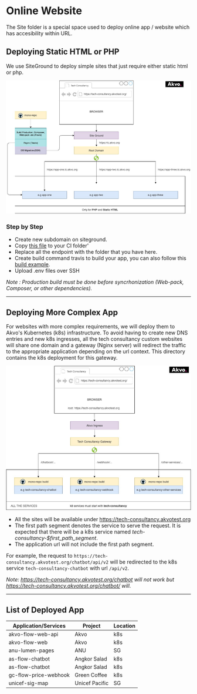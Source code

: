 # Online Website

The Site folder is a special space used to deploy online app / website which has accesibility within URL.

## Deploying Static HTML or PHP

We use SiteGround to deploy simple sites that just require either static html or php.


![siteground](https://raw.githubusercontent.com/dedenbangkit/gambar/master/siteground.jpg)


### Step by Step

- Create new subdomain on siteground.
- Copy [this file](https://github.com/akvo/akvo-tech-consultancy/blob/master/sites/unicef-sig-map/ci/deploy.sh) to your CI folder'
- Replace all the endpoint with the folder that you have here.
- Create build command travis to build your app, you can also follow this [build example](https://github.com/akvo/akvo-tech-consultancy/blob/master/sites/unicef-sig-map/ci/build.sh).
- Upload .env files over SSH

_Note : Production build must be done before syncrhonization (Web-pack, Composer, or other dependencies)._

-----------------------

## Deploying More Complex App

For websites with more complex requirements, we will deploy them to Akvo's Kubernetes (k8s) infrastructure. 
To avoid having to create new DNS entries and new k8s ingresses, all the tech consultancy custom websites will share one
domain and a gateway (Nginx server) will redirect the traffic to the appropriate application depending on the url context.
This directory contains the k8s deployment for this gateway.

![k8s](https://raw.githubusercontent.com/dedenbangkit/gambar/master/k8s.jpg)

- All the sites will be available under https://tech-consultancy.akvotest.org
- The first path segment denotes the service to serve the request. It is expected that there will be a k8s service named *tech-consultancy-$first_path_segment*.
- The application url will not include the first path segment.

For example, the request to ```https://tech-consultancy.akvotest.org/chatbot/api/v2``` will be redirected to the k8s service
```tech-consultancy-chatbot``` with url ```/api/v2```.

_Note: https://tech-consultancy.akvotest.org/chatbot will not work but https://tech-consultancy.akvotest.org/chatbot/ will._

-------------------------

## List of Deployed App


|Application/Services|Project|Location|
|---------|-----|------|
|akvo-flow-web-api|Akvo|k8s|
|akvo-flow-web|Akvo|k8s|
|anu-lumen-pages|ANU|SG|
|as-flow-chatbot|Angkor Salad|k8s|
|as-flow-chatbot|Angkor Salad|k8s|
|gc-flow-price-webhook|Green Coffee|k8s|
|unicef-sig-map|Unicef Pacific|SG|

